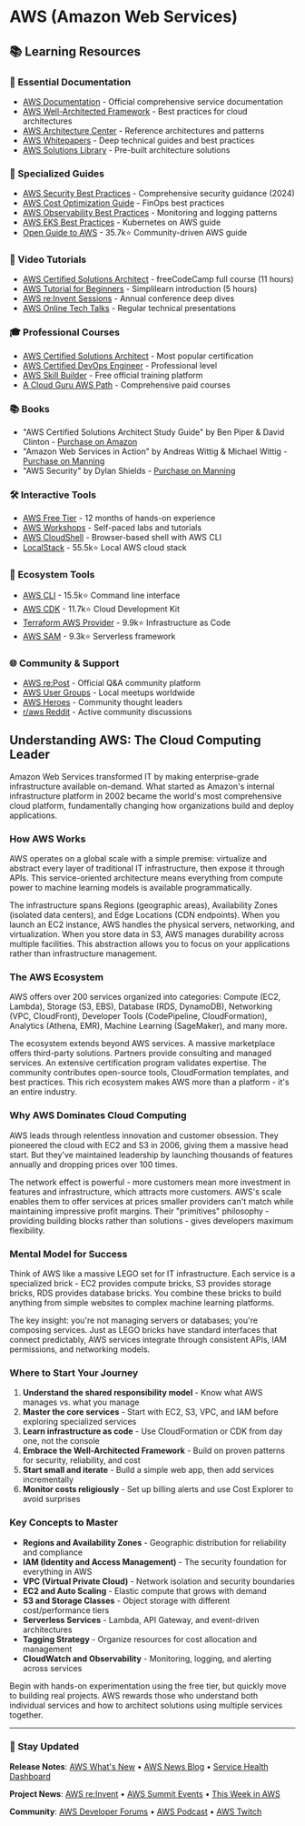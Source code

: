 # AWS (Amazon Web Services)

## 📚 Learning Resources

### 📖 Essential Documentation
- [AWS Documentation](https://docs.aws.amazon.com/) - Official comprehensive service documentation
- [AWS Well-Architected Framework](https://aws.amazon.com/architecture/well-architected/) - Best practices for cloud architectures
- [AWS Architecture Center](https://aws.amazon.com/architecture/) - Reference architectures and patterns
- [AWS Whitepapers](https://aws.amazon.com/whitepapers/) - Deep technical guides and best practices
- [AWS Solutions Library](https://aws.amazon.com/solutions/) - Pre-built architecture solutions

### 📝 Specialized Guides
- [AWS Security Best Practices](https://docs.aws.amazon.com/security/) - Comprehensive security guidance (2024)
- [AWS Cost Optimization Guide](https://aws.amazon.com/aws-cost-management/aws-cost-optimization/) - FinOps best practices
- [AWS Observability Best Practices](https://aws-observability.github.io/observability-best-practices/) - Monitoring and logging patterns
- [AWS EKS Best Practices](https://aws.github.io/aws-eks-best-practices/) - Kubernetes on AWS guide
- [Open Guide to AWS](https://github.com/open-guides/og-aws) - 35.7k⭐ Community-driven AWS guide

### 🎥 Video Tutorials
- [AWS Certified Solutions Architect](https://www.youtube.com/watch?v=Ia-UEYYR44s) - freeCodeCamp full course (11 hours)
- [AWS Tutorial for Beginners](https://www.youtube.com/watch?v=k1RI5locZE4) - Simplilearn introduction (5 hours)
- [AWS re:Invent Sessions](https://www.youtube.com/c/AWSEventsChannel) - Annual conference deep dives
- [AWS Online Tech Talks](https://www.youtube.com/user/AWSwebinars) - Regular technical presentations

### 🎓 Professional Courses
- [AWS Certified Solutions Architect](https://aws.amazon.com/certification/certified-solutions-architect-associate/) - Most popular certification
- [AWS Certified DevOps Engineer](https://aws.amazon.com/certification/certified-devops-engineer-professional/) - Professional level
- [AWS Skill Builder](https://skillbuilder.aws/) - Free official training platform
- [A Cloud Guru AWS Path](https://acloudguru.com/aws-cloud-training) - Comprehensive paid courses

### 📚 Books
- "AWS Certified Solutions Architect Study Guide" by Ben Piper & David Clinton - [Purchase on Amazon](https://www.amazon.com/dp/1119713080)
- "Amazon Web Services in Action" by Andreas Wittig & Michael Wittig - [Purchase on Manning](https://www.manning.com/books/amazon-web-services-in-action-third-edition)
- "AWS Security" by Dylan Shields - [Purchase on Manning](https://www.manning.com/books/aws-security)

### 🛠️ Interactive Tools
- [AWS Free Tier](https://aws.amazon.com/free/) - 12 months of hands-on experience
- [AWS Workshops](https://workshops.aws/) - Self-paced labs and tutorials
- [AWS CloudShell](https://aws.amazon.com/cloudshell/) - Browser-based shell with AWS CLI
- [LocalStack](https://github.com/localstack/localstack) - 55.5k⭐ Local AWS cloud stack

### 🚀 Ecosystem Tools
- [AWS CLI](https://github.com/aws/aws-cli) - 15.5k⭐ Command line interface
- [AWS CDK](https://github.com/aws/aws-cdk) - 11.7k⭐ Cloud Development Kit
- [Terraform AWS Provider](https://github.com/hashicorp/terraform-provider-aws) - 9.9k⭐ Infrastructure as Code
- [AWS SAM](https://github.com/aws/serverless-application-model) - 9.3k⭐ Serverless framework

### 🌐 Community & Support
- [AWS re:Post](https://repost.aws/) - Official Q&A community platform
- [AWS User Groups](https://aws.amazon.com/developer/community/usergroups/) - Local meetups worldwide
- [AWS Heroes](https://aws.amazon.com/developer/community/heroes/) - Community thought leaders
- [r/aws Reddit](https://www.reddit.com/r/aws/) - Active community discussions

## Understanding AWS: The Cloud Computing Leader

Amazon Web Services transformed IT by making enterprise-grade infrastructure available on-demand. What started as Amazon's internal infrastructure platform in 2002 became the world's most comprehensive cloud platform, fundamentally changing how organizations build and deploy applications.

### How AWS Works

AWS operates on a global scale with a simple premise: virtualize and abstract every layer of traditional IT infrastructure, then expose it through APIs. This service-oriented architecture means everything from compute power to machine learning models is available programmatically.

The infrastructure spans Regions (geographic areas), Availability Zones (isolated data centers), and Edge Locations (CDN endpoints). When you launch an EC2 instance, AWS handles the physical servers, networking, and virtualization. When you store data in S3, AWS manages durability across multiple facilities. This abstraction allows you to focus on your applications rather than infrastructure management.

### The AWS Ecosystem

AWS offers over 200 services organized into categories: Compute (EC2, Lambda), Storage (S3, EBS), Database (RDS, DynamoDB), Networking (VPC, CloudFront), Developer Tools (CodePipeline, CloudFormation), Analytics (Athena, EMR), Machine Learning (SageMaker), and many more.

The ecosystem extends beyond AWS services. A massive marketplace offers third-party solutions. Partners provide consulting and managed services. An extensive certification program validates expertise. The community contributes open-source tools, CloudFormation templates, and best practices. This rich ecosystem makes AWS more than a platform - it's an entire industry.

### Why AWS Dominates Cloud Computing

AWS leads through relentless innovation and customer obsession. They pioneered the cloud with EC2 and S3 in 2006, giving them a massive head start. But they've maintained leadership by launching thousands of features annually and dropping prices over 100 times.

The network effect is powerful - more customers mean more investment in features and infrastructure, which attracts more customers. AWS's scale enables them to offer services at prices smaller providers can't match while maintaining impressive profit margins. Their "primitives" philosophy - providing building blocks rather than solutions - gives developers maximum flexibility.

### Mental Model for Success

Think of AWS like a massive LEGO set for IT infrastructure. Each service is a specialized brick - EC2 provides compute bricks, S3 provides storage bricks, RDS provides database bricks. You combine these bricks to build anything from simple websites to complex machine learning platforms.

The key insight: you're not managing servers or databases; you're composing services. Just as LEGO bricks have standard interfaces that connect predictably, AWS services integrate through consistent APIs, IAM permissions, and networking models.

### Where to Start Your Journey

1. **Understand the shared responsibility model** - Know what AWS manages vs. what you manage
2. **Master the core services** - Start with EC2, S3, VPC, and IAM before exploring specialized services
3. **Learn infrastructure as code** - Use CloudFormation or CDK from day one, not the console
4. **Embrace the Well-Architected Framework** - Build on proven patterns for security, reliability, and cost
5. **Start small and iterate** - Build a simple web app, then add services incrementally
6. **Monitor costs religiously** - Set up billing alerts and use Cost Explorer to avoid surprises

### Key Concepts to Master

- **Regions and Availability Zones** - Geographic distribution for reliability and compliance
- **IAM (Identity and Access Management)** - The security foundation for everything in AWS
- **VPC (Virtual Private Cloud)** - Network isolation and security boundaries
- **EC2 and Auto Scaling** - Elastic compute that grows with demand
- **S3 and Storage Classes** - Object storage with different cost/performance tiers
- **Serverless Services** - Lambda, API Gateway, and event-driven architectures
- **Tagging Strategy** - Organize resources for cost allocation and management
- **CloudWatch and Observability** - Monitoring, logging, and alerting across services

Begin with hands-on experimentation using the free tier, but quickly move to building real projects. AWS rewards those who understand both individual services and how to architect solutions using multiple services together.

---

### 📡 Stay Updated

**Release Notes**: [AWS What's New](https://aws.amazon.com/new/) • [AWS News Blog](https://aws.amazon.com/blogs/aws/) • [Service Health Dashboard](https://health.aws.amazon.com/)

**Project News**: [AWS re:Invent](https://reinvent.awsevents.com/) • [AWS Summit Events](https://aws.amazon.com/events/summits/) • [This Week in AWS](https://www.lastweekinaws.com/)

**Community**: [AWS Developer Forums](https://forums.aws.amazon.com/) • [AWS Podcast](https://aws.amazon.com/podcasts/aws-podcast/) • [AWS Twitch](https://www.twitch.tv/aws)